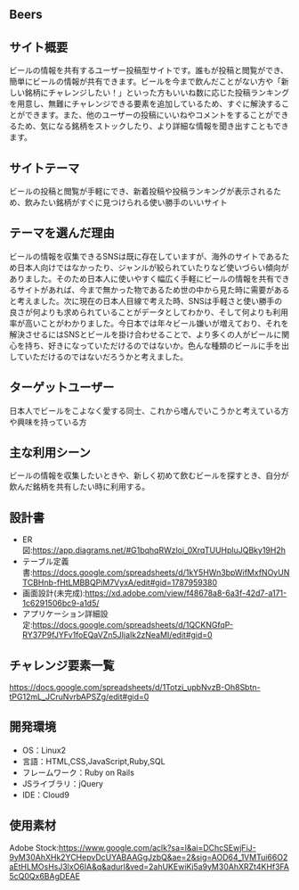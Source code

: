 ## Beers

## サイト概要
ビールの情報を共有するユーザー投稿型サイトです。誰もが投稿と閲覧ができ、簡単にビールの情報が共有できます。ビールを今まで飲んだことがない方や「新しい銘柄にチャレンジしたい！」といった方もいいね数に応じた投稿ランキングを用意し、無難にチャレンジできる要素を追加しているため、すぐに解決することができます。また、他のユーザーの投稿にいいねやコメントをすることができるため、気になる銘柄をストックしたり、より詳細な情報を聞き出すこともできます。

## サイトテーマ
ビールの投稿と閲覧が手軽にでき、新着投稿や投稿ランキングが表示されるため、飲みたい銘柄がすぐに見つけられる使い勝手のいいサイト

## テーマを選んだ理由
ビールの情報を収集できるSNSは既に存在していますが、海外のサイトであるため日本人向けではなかったり、ジャンルが絞られていたりなど使いづらい傾向がありました。そのため日本人に使いやすく幅広く手軽にビールの情報を共有できるサイトがあれば、今まで無かった物であるため世の中から見た時に需要があると考えました。次に現在の日本人目線で考えた時、SNSは手軽さと使い勝手の良さが何よりも求められていることがデータとしてわかり、そして何よりも利用率が高いことがわかりました。今日本では年々ビール嫌いが増えており、それを解決させるにはSNSとビールを掛け合わせることで、より多くの人がビールに関心を持ち、好きになっていただけるのではないか。色んな種類のビールに手を出していただけるのではないだろうかと考えました。

## ターゲットユーザー
日本人でビールをこよなく愛する同士、これから嗜んでいこうかと考えている方や興味を持っている方

## 主な利用シーン
ビールの情報を収集したいときや、新しく初めて飲むビールを探すとき、自分が飲んだ銘柄を共有したい時に利用する。

## 設計書
- ER図:https://app.diagrams.net/#G1bqhqRWzloi_0XrqTUUHpluJQBky19H2h
- テーブル定義書:https://docs.google.com/spreadsheets/d/1kY5HWn3bpWifMxfNOyUNTCBHnb-fHtLMBBQPiM7VyxA/edit#gid=1787959380
- 画面設計(未完成):https://xd.adobe.com/view/f48678a8-6a3f-42d7-a171-1c6291506bc9-a1d5/
- アプリケーション詳細設定:https://docs.google.com/spreadsheets/d/1QCKNGfqP-RY37P9fJYFv1foEQaVZn5JIjaIk2zNeaMI/edit#gid=0

## チャレンジ要素一覧
https://docs.google.com/spreadsheets/d/1Totzi_upbNvzB-Oh8Sbtn-tPG12mL_JCruNvrbAPSZg/edit#gid=0

## 開発環境
- OS：Linux2
- 言語：HTML,CSS,JavaScript,Ruby,SQL
- フレームワーク：Ruby on Rails
- JSライブラリ：jQuery
- IDE：Cloud9

## 使用素材
 Adobe Stock:https://www.google.com/aclk?sa=l&ai=DChcSEwjFiJ-9yM30AhXHk2YCHepvDcUYABAAGgJzbQ&ae=2&sig=AOD64_1VMTui66O2aEtHLMOsHsJ3lxO6IA&q&adurl&ved=2ahUKEwiKj5a9yM30AhXRZt4KHf3FA5cQ0Qx6BAgDEAE
